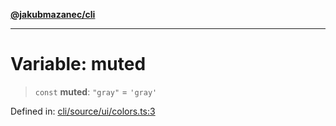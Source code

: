 [**@jakubmazanec/cli**](../../../../README.md)

---

# Variable: muted

> `const` **muted**: `"gray"` = `'gray'`

Defined in:
[cli/source/ui/colors.ts:3](https://github.com/jakubmazanec/tools/blob/6fe16df773d5da14c29261ea934e72b3f99fabb7/packages/cli/source/ui/colors.ts#L3)
